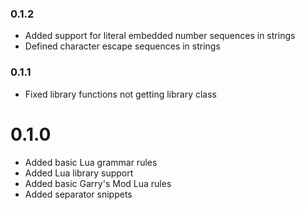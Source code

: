 ### 0.1.2
- Added support for literal embedded number sequences in strings
- Defined character escape sequences in strings

### 0.1.1
- Fixed library functions not getting library class

# 0.1.0
- Added basic Lua grammar rules
- Added Lua library support
- Added basic Garry's Mod Lua rules
- Added separator snippets
